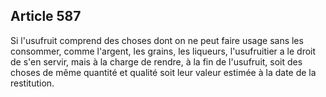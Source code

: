 Article 587
----
Si l'usufruit comprend des choses dont on ne peut faire usage sans les
consommer, comme l'argent, les grains, les liqueurs, l'usufruitier a le droit de
s'en servir, mais à la charge de rendre, à la fin de l'usufruit, soit des choses
de même quantité et qualité soit leur valeur estimée à la date de la
restitution.
